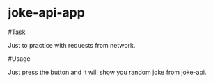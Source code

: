 # joke-api-app


#Task

Just to practice with requests from network.

#Usage

Just press the button and it will show you random joke from joke-api.
